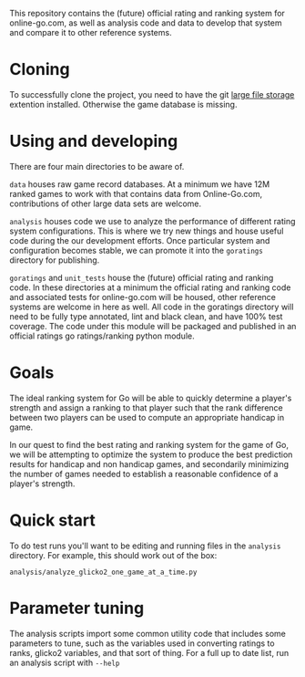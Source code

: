 This repository contains the (future) official rating and ranking system for
online-go.com, as well as analysis code and data to develop that system and
compare it to other reference systems.

# Cloning

To successfully clone the project, you need to have the git [large file storage](https://git-lfs.github.com/) extention installed. Otherwise the game database is missing.

# Using and developing

There are four main directories to be aware of.

`data` houses raw game record databases. At a minimum we have 12M ranked games
to work with that contains data from Online-Go.com, contributions of other
large data sets are welcome.

`analysis` houses code we use to analyze the performance of different rating
system configurations. This is where we try new things and house useful code
during the our development efforts. Once particular system and configuration 
becomes stable, we can promote it into the `goratings` directory for publishing.

`goratings` and `unit_tests` house the (future) official rating and ranking
code. In these directories at a minimum the official rating and ranking code
and associated tests for online-go.com will be housed, other reference systems
are welcome in here as well. All code in the goratings directory will need to
be fully type annotated, lint and black clean, and have 100% test coverage.
The code under this module will be packaged and published in an official ratings
go ratings/ranking python module.


# Goals

The ideal ranking system for Go will be able to quickly determine a player's strength
and assign a ranking to that player such that the rank difference between two players
can be used to compute an appropriate handicap in game.  

In our quest to find the best rating and ranking system for the game of Go, we
will be attempting to optimize the system to produce the best prediction
results for handicap and non handicap games, and secondarily minimizing the
number of games needed to establish a reasonable confidence of a player's
strength. 

# Quick start

To do test runs you'll want to be editing and running files in the `analysis` directory.
For example, this should work out of the box:

```
analysis/analyze_glicko2_one_game_at_a_time.py
```

# Parameter tuning

The analysis scripts import some common utility code that includes some parameters
to tune, such as the variables used in converting ratings to ranks, glicko2 variables,
and that sort of thing. For a full up to date list, run an analysis script with `--help`

